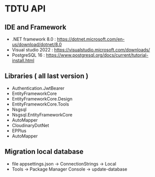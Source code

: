 # TDTU API

## IDE and Framework
+ .NET framework 8.0 : https://dotnet.microsoft.com/en-us/download/dotnet/8.0
+ Visual studio 2022 : https://visualstudio.microsoft.com/downloads/
+ PostgreSQL 16 : https://www.postgresql.org/docs/current/tutorial-install.html

## Libraries ( all last version )
+ Authentication.JwtBearer
+ EntityFrameworkCore
+ EntityFrameworkCore.Design
+ EntityFrameworkCore.Tools
+ Nsgsql
+ Nsgsql.EntityFrameworkCore
+ AutoMapper
+ CloudinaryDotNet
+ EPPlus
+ AutoMapper

## Migration local database
+ file appsettings.json -> ConnectionStrings -> Local
+ Tools -> Package Manager Console -> update-database
